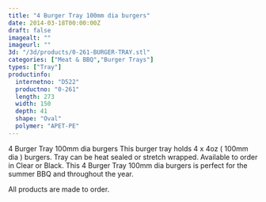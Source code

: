 ```yaml
---
title: "4 Burger Tray 100mm dia burgers"
date: 2014-03-18T00:00:00Z
draft: false
imagealt: ""
imageurl: ""
3d: "/3d/products/0-261-BURGER-TRAY.stl"
categories: ["Meat & BBQ","Burger Trays"]
types: ["Tray"]
productinfo:
  internetno: "D522"
  productno: "0-261"
  length: 273
  width: 150
  depth: 41
  shape: "Oval"
  polymer: "APET-PE"
---
```

4 Burger Tray 100mm dia burgers This burger tray holds 4 x 4oz ( 100mm dia ) burgers. Tray can be heat sealed or stretch wrapped. Available to order in Clear or Black. This 4 Burger Tray 100mm dia burgers is perfect for the summer BBQ and throughout the year.

All products are made to order.

 